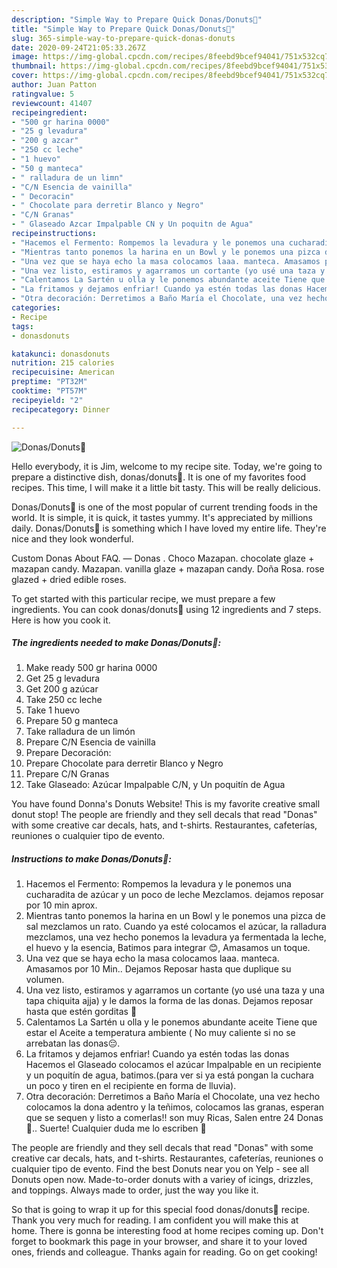 ```yaml
---
description: "Simple Way to Prepare Quick Donas/Donuts🍩"
title: "Simple Way to Prepare Quick Donas/Donuts🍩"
slug: 365-simple-way-to-prepare-quick-donas-donuts
date: 2020-09-24T21:05:33.267Z
image: https://img-global.cpcdn.com/recipes/8feebd9bcef94041/751x532cq70/donasdonuts🍩-foto-principal.jpg
thumbnail: https://img-global.cpcdn.com/recipes/8feebd9bcef94041/751x532cq70/donasdonuts🍩-foto-principal.jpg
cover: https://img-global.cpcdn.com/recipes/8feebd9bcef94041/751x532cq70/donasdonuts🍩-foto-principal.jpg
author: Juan Patton
ratingvalue: 5
reviewcount: 41407
recipeingredient:
- "500 gr harina 0000"
- "25 g levadura"
- "200 g azcar"
- "250 cc leche"
- "1 huevo"
- "50 g manteca"
- " ralladura de un limn"
- "C/N Esencia de vainilla"
- " Decoracin"
- " Chocolate para derretir Blanco y Negro"
- "C/N Granas"
- " Glaseado Azcar Impalpable CN y Un poquitn de Agua"
recipeinstructions:
- "Hacemos el Fermento: Rompemos la levadura y le ponemos una cucharadita de azúcar y un poco de leche Mezclamos. dejamos reposar por 10 min aprox."
- "Mientras tanto ponemos la harina en un Bowl y le ponemos una pizca de sal mezclamos un rato. Cuando ya esté colocamos el azúcar, la ralladura mezclamos, una vez hecho ponemos la levadura ya fermentada la leche, el huevo y la esencia, Batimos para integrar 😊, Amasamos un toque."
- "Una vez que se haya echo la masa colocamos laaa. manteca. Amasamos por 10 Min.. Dejamos Reposar hasta que duplique su volumen."
- "Una vez listo, estiramos y agarramos un cortante (yo usé una taza y una tapa chiquita ajja) y le damos la forma de las donas. Dejamos reposar hasta que estén gorditas 🥰"
- "Calentamos La Sartén u olla y le ponemos abundante aceite Tiene que estar el Aceite a temperatura ambiente ( No muy caliente si no se arrebatan las donas😔."
- "La fritamos y dejamos enfriar! Cuando ya estén todas las donas Hacemos el Glaseado colocamos el azúcar Impalpable en un recipiente y un poquitín de agua, batimos.(para ver si ya está pongan la cuchara un poco y tiren en el recipiente en forma de lluvia)."
- "Otra decoración: Derretimos a Baño María el Chocolate, una vez hecho colocamos la dona adentro y la teñimos, colocamos las granas, esperan que se sequen y listo a comerlas!! son muy Ricas, Salen entre 24 Donas 🥰.. Suerte! Cualquier duda me lo escriben 🙌"
categories:
- Recipe
tags:
- donasdonuts

katakunci: donasdonuts 
nutrition: 215 calories
recipecuisine: American
preptime: "PT32M"
cooktime: "PT57M"
recipeyield: "2"
recipecategory: Dinner

---
```



![Donas/Donuts🍩](https://img-global.cpcdn.com/recipes/8feebd9bcef94041/751x532cq70/donasdonuts🍩-foto-principal.jpg)

Hello everybody, it is Jim, welcome to my recipe site. Today, we're going to prepare a distinctive dish, donas/donuts🍩. It is one of my favorites food recipes. This time, I will make it a little bit tasty. This will be really delicious.

Donas/Donuts🍩 is one of the most popular of current trending foods in the world. It is simple, it is quick, it tastes yummy. It's appreciated by millions daily. Donas/Donuts🍩 is something which I have loved my entire life. They're nice and they look wonderful.

Custom Donas About FAQ. — Donas . Choco Mazapan. chocolate glaze + mazapan candy. Mazapan. vanilla glaze + mazapan candy. Doña Rosa. rose glazed + dried edible roses.


To get started with this particular recipe, we must prepare a few ingredients. You can cook donas/donuts🍩 using 12 ingredients and 7 steps. Here is how you cook it.

<!--inarticleads1-->

##### The ingredients needed to make Donas/Donuts🍩:

1. Make ready 500 gr harina 0000
1. Get 25 g levadura
1. Get 200 g azúcar
1. Take 250 cc leche
1. Take 1 huevo
1. Prepare 50 g manteca
1. Take  ralladura de un limón
1. Prepare C/N Esencia de vainilla
1. Prepare  Decoración:
1. Prepare  Chocolate para derretir Blanco y Negro
1. Prepare C/N Granas
1. Take  Glaseado: Azúcar Impalpable C/N, y Un poquitín de Agua


You have found Donna&#39;s Donuts Website! This is my favorite creative small donut stop! The people are friendly and they sell decals that read &#34;Donas&#34; with some creative car decals, hats, and t-shirts. Restaurantes, cafeterías, reuniones o cualquier tipo de evento. 

<!--inarticleads2-->

##### Instructions to make Donas/Donuts🍩:

1. Hacemos el Fermento: Rompemos la levadura y le ponemos una cucharadita de azúcar y un poco de leche Mezclamos. dejamos reposar por 10 min aprox.
1. Mientras tanto ponemos la harina en un Bowl y le ponemos una pizca de sal mezclamos un rato. Cuando ya esté colocamos el azúcar, la ralladura mezclamos, una vez hecho ponemos la levadura ya fermentada la leche, el huevo y la esencia, Batimos para integrar 😊, Amasamos un toque.
1. Una vez que se haya echo la masa colocamos laaa. manteca. Amasamos por 10 Min.. Dejamos Reposar hasta que duplique su volumen.
1. Una vez listo, estiramos y agarramos un cortante (yo usé una taza y una tapa chiquita ajja) y le damos la forma de las donas. Dejamos reposar hasta que estén gorditas 🥰
1. Calentamos La Sartén u olla y le ponemos abundante aceite Tiene que estar el Aceite a temperatura ambiente ( No muy caliente si no se arrebatan las donas😔.
1. La fritamos y dejamos enfriar! Cuando ya estén todas las donas Hacemos el Glaseado colocamos el azúcar Impalpable en un recipiente y un poquitín de agua, batimos.(para ver si ya está pongan la cuchara un poco y tiren en el recipiente en forma de lluvia).
1. Otra decoración: Derretimos a Baño María el Chocolate, una vez hecho colocamos la dona adentro y la teñimos, colocamos las granas, esperan que se sequen y listo a comerlas!! son muy Ricas, Salen entre 24 Donas 🥰.. Suerte! Cualquier duda me lo escriben 🙌


The people are friendly and they sell decals that read &#34;Donas&#34; with some creative car decals, hats, and t-shirts. Restaurantes, cafeterías, reuniones o cualquier tipo de evento. Find the best Donuts near you on Yelp - see all Donuts open now. Made-to-order donuts with a variey of icings, drizzles, and toppings. Always made to order, just the way you like it. 

So that is going to wrap it up for this special food donas/donuts🍩 recipe. Thank you very much for reading. I am confident you will make this at home. There is gonna be interesting food at home recipes coming up. Don't forget to bookmark this page in your browser, and share it to your loved ones, friends and colleague. Thanks again for reading. Go on get cooking!
